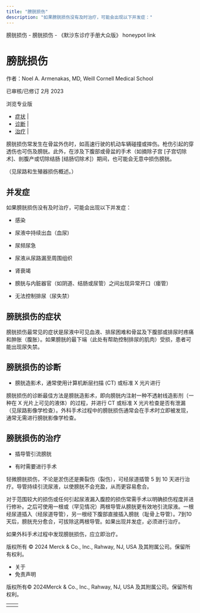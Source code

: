 ```yaml
---
title: "膀胱损伤"
description: "如果膀胱损伤没有及时治疗，可能会出现以下并发症："
---
```


﻿膀胱损伤 \- 膀胱损伤 \- 《默沙东诊疗手册大众版》 honeypot link

# 膀胱损伤

作者：Noel A. Armenakas, MD, Weill Cornell Medical School

已审核/已修订 2月 2023

浏览专业版

- [症状](#症状_v763918_zh) \|
- [诊断](#诊断_v34445650_zh) \|
- [治疗](#治疗_v763922_zh) \|

膀胱损伤常发生在骨盆外伤时，如高速行驶的机动车辆碰撞或摔伤。枪伤引起的穿透伤也可伤及膀胱。此外，在涉及下腹部或骨盆的手术（如摘除子宫 \[子宫切除术\]、剖腹产或切除结肠 \[结肠切除术\]）期间，也可能会无意中损伤膀胱。

（见尿路和生殖器损伤概述。）

## 并发症

如果膀胱损伤没有及时治疗，可能会出现以下并发症：

- 感染

- 尿液中持续出血（血尿)

- 尿频尿急

- 尿液从尿路漏至周围组织

- 肾衰竭

- 膀胱与内脏器官（如阴道、结肠或尿管）之间出现异常开口（瘘管）

- 无法控制排尿（尿失禁）


## 膀胱损伤的症状

膀胱损伤最常见的症状是尿液中可见血液、排尿困难和骨盆及下腹部或排尿时疼痛和肿胀（腹胀）。如果膀胱的最下端（此处有帮助控制排尿的肌肉）受损，患者可能出现尿失禁。

## 膀胱损伤的诊断

- 膀胱造影术，通常使用计算机断层扫描 (CT) 或标准 X 光片进行


膀胱损伤的诊断最佳方法是膀胱造影术，即向膀胱内注射一种不透射线造影剂（一种在 X 光片上可见的液体）的过程，并进行 CT 或标准 X 光片检查是否有泄漏（见尿路影像学检查）。外科手术过程中的膀胱损伤通常会在手术时立即被发现，通常无需进行膀胱影像学检查。

## 膀胱损伤的治疗

- 插导管引流膀胱

- 有时需要进行手术


轻微膀胱损伤，不论是淤伤还是撕裂伤（裂伤），可经尿道插管 5 到 10 天进行治疗。导管持续引流尿液，以使膀胱不会充盈，从而更容易愈合。

对于范围较大的损伤或任何引起尿液漏入腹腔的损伤常需手术以明确损伤程度并进行修补。之后可使用一根或（罕见情况）两根导管从膀胱更有效地引流尿液。一根经尿道插入（经尿道导管），另一根经下腹部直接插入膀胱（耻骨上导管）。7到10天后，膀胱充分愈合，可拔除这两根导管。如果出现并发症，必须进行治疗。

如果外科手术过程中发现膀胱损伤，应立即治疗。



版权所有 © 2024
Merck & Co., Inc., Rahway, NJ, USA 及其附属公司。保留所有权利。

- 关于
- 免责声明

版权所有© 2024Merck & Co., Inc., Rahway, NJ, USA 及其附属公司。保留所有权利。

|     |     |
| --- | --- |
|  |  |